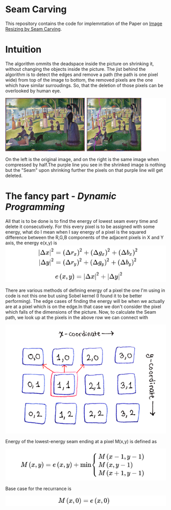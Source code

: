 # Seam Carving 
This repository contains the code for implemntation of the Paper on [Image Resizing by Seam Carving](http://www.cs.cmu.edu/afs/andrew/scs/cs/15-463/f07/proj2/www/wwedler/#:~:text=Seam%20carving%20allows%20a%20change,image%20and%20removing%20those%20paths.). 
# Intuition
The algorithm ommits the deadspace inside the picture on shrinking it, without changing the objects inside the picture. The jist behind the algorithm is to detect the edges and remove a path (the path is one pixel wide) from top of the image to bottom, the removed pixels are the one which have similar surroudings. So, that the deletion of those pixels can be overlooked by human eye.

![](images/sample_image1.png)

On the left is the original image, and on the right is the same image when compressed by half.The purple line you see in the shrinked image is nothing but the "Seam" upon shrinking further the pixels on that purple line will get deleted.
# The fancy part -  *Dynamic Programming*
All that is to be done is to find the energy of lowest seam every time and delete it consecutively. For this every pixel is to be assigned with some energy, what do I mean when I say energy of a pixel is the squared difference between the R,G,B components of the adjacent pixels in X and Y axis, the energy e(x,y) is
![](images/energies1.png)

There are various methods of defining energy of a pixel the one I'm using in code is not this one but using Sobel kernel (I found it to be better performing).
The edge cases of finding the energy will be when we actually are at a pixel which is on the edge.In that case we don't consider the pixel which falls of the dimensions of the picture.
Now, to calculate the Seam path, we look up at the pixels in the above row we can connect with

![](images/dp1.png)

Energy of the lowest-energy seam ending at a pixel M(x,y) is defined as

![](images/rec2.png)

Base case for the recurrance is 

![](images/rec1.png)
